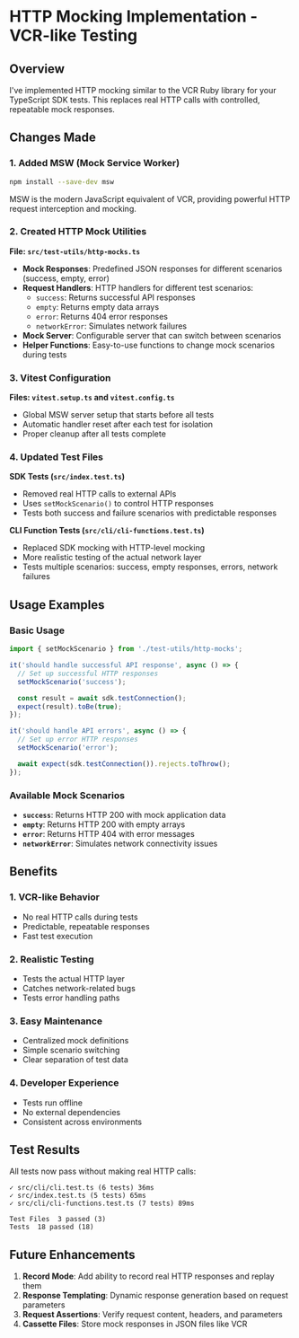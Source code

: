 # HTTP Mocking Implementation - VCR-like Testing

## Overview

I've implemented HTTP mocking similar to the VCR Ruby library for your TypeScript SDK tests. This replaces real HTTP calls with controlled, repeatable mock responses.

## Changes Made

### 1. Added MSW (Mock Service Worker)

```bash
npm install --save-dev msw
```

MSW is the modern JavaScript equivalent of VCR, providing powerful HTTP request interception and mocking.

### 2. Created HTTP Mock Utilities

**File: `src/test-utils/http-mocks.ts`**

- **Mock Responses**: Predefined JSON responses for different scenarios (success, empty, error)
- **Request Handlers**: HTTP handlers for different test scenarios:
  - `success`: Returns successful API responses
  - `empty`: Returns empty data arrays
  - `error`: Returns 404 error responses
  - `networkError`: Simulates network failures
- **Mock Server**: Configurable server that can switch between scenarios
- **Helper Functions**: Easy-to-use functions to change mock scenarios during tests

### 3. Vitest Configuration

**Files: `vitest.setup.ts` and `vitest.config.ts`**

- Global MSW server setup that starts before all tests
- Automatic handler reset after each test for isolation
- Proper cleanup after all tests complete

### 4. Updated Test Files

**SDK Tests (`src/index.test.ts`)**

- Removed real HTTP calls to external APIs
- Uses `setMockScenario()` to control HTTP responses
- Tests both success and failure scenarios with predictable responses

**CLI Function Tests (`src/cli/cli-functions.test.ts`)**

- Replaced SDK mocking with HTTP-level mocking
- More realistic testing of the actual network layer
- Tests multiple scenarios: success, empty responses, errors, network failures

## Usage Examples

### Basic Usage

```typescript
import { setMockScenario } from './test-utils/http-mocks';

it('should handle successful API response', async () => {
  // Set up successful HTTP responses
  setMockScenario('success');

  const result = await sdk.testConnection();
  expect(result).toBe(true);
});

it('should handle API errors', async () => {
  // Set up error HTTP responses
  setMockScenario('error');

  await expect(sdk.testConnection()).rejects.toThrow();
});
```

### Available Mock Scenarios

- **`success`**: Returns HTTP 200 with mock application data
- **`empty`**: Returns HTTP 200 with empty arrays
- **`error`**: Returns HTTP 404 with error messages
- **`networkError`**: Simulates network connectivity issues

## Benefits

### 1. **VCR-like Behavior**

- No real HTTP calls during tests
- Predictable, repeatable responses
- Fast test execution

### 2. **Realistic Testing**

- Tests the actual HTTP layer
- Catches network-related bugs
- Tests error handling paths

### 3. **Easy Maintenance**

- Centralized mock definitions
- Simple scenario switching
- Clear separation of test data

### 4. **Developer Experience**

- Tests run offline
- No external dependencies
- Consistent across environments

## Test Results

All tests now pass without making real HTTP calls:

```
✓ src/cli/cli.test.ts (6 tests) 36ms
✓ src/index.test.ts (5 tests) 65ms
✓ src/cli/cli-functions.test.ts (7 tests) 89ms

Test Files  3 passed (3)
Tests  18 passed (18)
```

## Future Enhancements

1. **Record Mode**: Add ability to record real HTTP responses and replay them
2. **Response Templating**: Dynamic response generation based on request parameters
3. **Request Assertions**: Verify request content, headers, and parameters
4. **Cassette Files**: Store mock responses in JSON files like VCR
